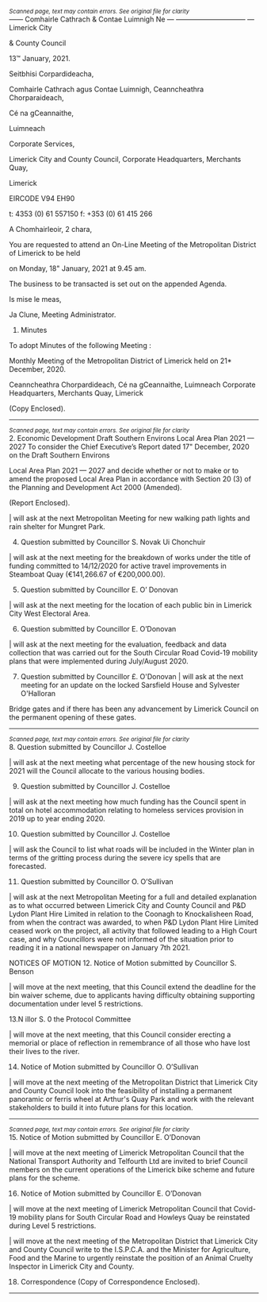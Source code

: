 *<small>Scanned page, text may contain errors. See original file for clarity</small>*  
_——_ Comhairle Cathrach
& Contae Luimnigh
Ne — ——————————
— Limerick City

& County Council

13™ January, 2021.

Seitbhisi Corpardideacha,

Comhairle Cathrach agus Contae Luimnigh,
Ceanncheathra Chorparaideach,

Cé na gCeannaithe,

Luimneach

Corporate Services,

Limerick City and County Council,
Corporate Headquarters,
Merchants Quay,

Limerick

EIRCODE V94 EH90

t: 4353 (0) 61 557150
f: +353 (0) 61 415 266

A Chomhairleoir, 2 chara,

You are requested to attend an On-Line Meeting of the Metropolitan District of Limerick to be held

on Monday, 18" January, 2021 at 9.45 am.

The business to be transacted is set out on the appended Agenda.

Is mise le meas,

Ja Clune,
Meeting Administrator.

1. Minutes

To adopt Minutes of the following Meeting :

Monthly Meeting of the Metropolitan District of Limerick held on 21* December, 2020.

Ceanncheathra Chorpardideach, Cé na gCeannaithe, Luimneach
Corporate Headquarters, Merchants Quay, Limerick

(Copy Enclosed).

---
*<small>Scanned page, text may contain errors. See original file for clarity</small>*  
2. Economic Development
Draft Southern Environs Local Area Plan 2021 — 2027
To consider the Chief Executive’s Report dated 17" December, 2020 on the Draft Southern Environs

Local Area Plan 2021 — 2027 and decide whether or not to make or to amend the proposed Local
Area Plan in accordance with Section 20 (3) of the Planning and Development Act 2000 (Amended).

(Report Enclosed).

| will ask at the next Metropolitan Meeting for new walking path lights and rain shelter for Mungret
Park.

4. Question submitted by Councillor S. Novak Ui Chonchuir

| will ask at the next meeting for the breakdown of works under the title of funding committed to
14/12/2020 for active travel improvements in Steamboat Quay (€141,266.67 of €200,000.00).

5. Question submitted by Councillor E. O’ Donovan

| will ask at the next meeting for the location of each public bin in Limerick City West Electoral Area.

6. Question submitted by Councillor E. O’Donovan

| will ask at the next meeting for the evaluation, feedback and data collection that was carried out
for the South Circular Road Covid-19 mobility plans that were implemented during July/August
2020.

7. Question submitted by Councillor £. O'Donovan
| will ask at the next meeting for an update on the locked Sarsfield House and Sylvester O'Halloran

Bridge gates and if there has been any advancement by Limerick Council on the permanent opening
of these gates.

---
*<small>Scanned page, text may contain errors. See original file for clarity</small>*  
8. Question submitted by Councillor J. Costelloe

| will ask at the next meeting what percentage of the new housing stock for 2021 will the Council
allocate to the various housing bodies.

9. Question submitted by Councillor J. Costelloe

| will ask at the next meeting how much funding has the Council spent in total on hotel
accommodation relating to homeless services provision in 2019 up to year ending 2020.

10. Question submitted by Councillor J. Costelloe

| will ask the Council to list what roads will be included in the Winter plan in terms of the gritting
process during the severe icy spells that are forecasted.

11. Question submitted by Councillor O. O’Sullivan

| will ask at the next Metropolitan Meeting for a full and detailed explanation as to what occurred
between Limerick City and County Council and P&D Lydon Plant Hire Limited in relation to the
Coonagh to Knockalisheen Road, from when the contract was awarded, to when P&D Lydon Plant
Hire Limited ceased work on the project, all activity that followed leading to a High Court case, and
why Councillors were not informed of the situation prior to reading it in a national newspaper on
January 7th 2021.

NOTICES OF MOTION
12. Notice of Motion submitted by Councillor S. Benson

| will move at the next meeting, that this Council extend the deadline for the bin waiver scheme,
due to applicants having difficulty obtaining supporting documentation under level 5 restrictions.

13.N illor S. 0 the Protocol Committee

| will move at the next meeting, that this Council consider erecting a memorial or place of reflection
in remembrance of all those who have lost their lives to the river.

14. Notice of Motion submitted by Councillor O. O’Sullivan

| will move at the next meeting of the Metropolitan District that Limerick City and County Council
look into the feasibility of installing a permanent panoramic or ferris wheel at Arthur's Quay Park
and work with the relevant stakeholders to build it into future plans for this location.

---
*<small>Scanned page, text may contain errors. See original file for clarity</small>*  
15. Notice of Motion submitted by Councillor E. O’Donovan

| will move at the next meeting of Limerick Metropolitan Council that the National Transport
Authority and Telfourth Ltd are invited to brief Council members on the current operations of the
Limerick bike scheme and future plans for the scheme.

16. Notice of Motion submitted by Councillor E. O’Donovan

| will move at the next meeting of Limerick Metropolitan Council that Covid-19 mobility plans for
South Circular Road and Howleys Quay be reinstated during Level 5 restrictions.

| will move at the next meeting of the Metropolitan District that Limerick City and County Council
write to the I.S.P.C.A. and the Minister for Agriculture, Food and the Marine to urgently reinstate
the position of an Animal Cruelty Inspector in Limerick City and County.

18. Correspondence
(Copy of Correspondence Enclosed).

---
